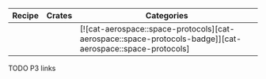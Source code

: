 | Recipe | Crates | Categories |
|---|---|---|
|  |  | [![cat-aerospace::space-protocols][cat-aerospace::space-protocols-badge]][cat-aerospace::space-protocols] |

<div class="hidden">
TODO P3 links
</div>
